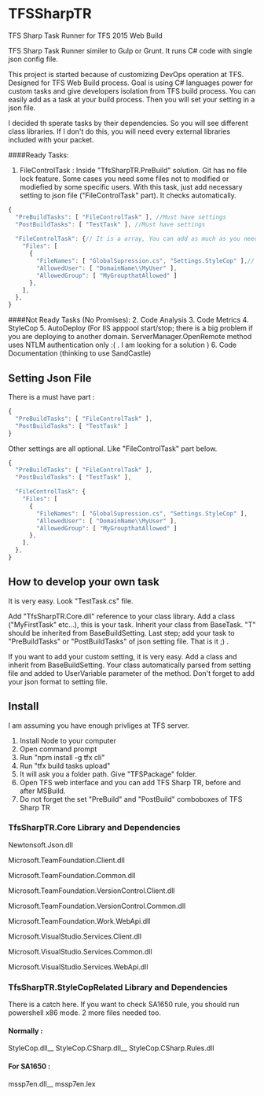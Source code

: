 # TFSSharpTR
TFS Sharp Task Runner for TFS 2015 Web Build

TFS Sharp Task Runner similer to Gulp or Grunt. It runs C# code with single json config file.

This project is started because of customizing DevOps operation at TFS. Designed for TFS Web Build process. Goal is using C# languages power for custom tasks and give developers isolation from TFS build process. You can easily add as a task at your build process. Then you will set your setting in a json file. 

I decided th sperate tasks by their dependencies. So you will see different class libraries. If I don't do this, you will need every external libraries included with your packet.

####Ready Tasks:
1. FileControlTask : Inside "TfsSharpTR.PreBuild" solution. Git has no file lock feature. Some cases you need some files not to modified or modiefied by some specific users. With this task, just add necessary setting to json file ("FileControlTask" part). It checks automatically.
```javascript
{
  "PreBuildTasks": [ "FileControlTask" ], //Must have settings
  "PostBuildTasks": [ "TestTask" ], //Must have settings
  
  "FileControlTask": {// It is a array, You can add as much as you need
    "Files": [
      {
        "FileNames": [ "GlobalSupression.cs", "Settings.StyleCop" ],// It is a array, You can add as much as you need
        "AllowedUser": [ "DomainName\\MyUser" ],
        "AllowedGroup": [ "MyGroupthatAllowed" ]
      },
    ],
  },
}
```

####Not Ready Tasks (No Promises):
2. Code Analysis
3. Code Metrics
4. StyleCop
5. AutoDeploy (For IIS apppool start/stop; there is a big problem if you are deploying to another domain. ServerManager.OpenRemote method uses NTLM authentication only :( . I am looking for a solution )
6. Code Documentation (thinking to use SandCastle)

## Setting Json File
There is a must have part :
```javascript
{
  "PreBuildTasks": [ "FileControlTask" ],
  "PostBuildTasks": [ "TestTask" ]
}
```

Other settings are all optional. Like "FileControlTask" part below.
```javascript
{
  "PreBuildTasks": [ "FileControlTask" ],
  "PostBuildTasks": [ "TestTask" ],

  "FileControlTask": {
    "Files": [
      {
        "FileNames": [ "GlobalSupression.cs", "Settings.StyleCop" ],
        "AllowedUser": [ "DomainName\\MyUser" ],
        "AllowedGroup": [ "MyGroupthatAllowed" ]
      },
    ],
  },
}
```

## How to develop your own task

It is very easy. Look "TestTask.cs" file. 

Add "TfsSharpTR.Core.dll" reference to your class library. Add a class ("MyFirstTask" etc...), this is your task. Inherit your class from BaseTask<T>. "T" should be inherited from BaseBuildSetting. Last step; add your task to "PreBuildTasks" or "PostBuildTasks" of json setting file. That is it ;) .

If you want to add your custom setting, it is very easy. Add a class and inherit from BaseBuildSetting. Your class automatically parsed from setting file and added to UserVariable parameter of the method. Don't forget to add your json format to setting file.

## Install
I am assuming you have enough privliges at TFS server.

1. Install Node to your computer
2. Open command prompt 
3. Run "npm install -g tfx cli"
4. Run "tfx build tasks upload"
5. It will ask you a folder path. Give "TFSPackage" folder.
6. Open TFS web interface and you can add TFS Sharp TR, before and after MSBuild.
7. Do not forget the set "PreBuild" and "PostBuild" comboboxes of TFS Sharp TR

### TfsSharpTR.Core Library and Dependencies
Newtonsoft.Json.dll

Microsoft.TeamFoundation.Client.dll

Microsoft.TeamFoundation.Common.dll

Microsoft.TeamFoundation.VersionControl.Client.dll

Microsoft.TeamFoundation.VersionControl.Common.dll

Microsoft.TeamFoundation.Work.WebApi.dll

Microsoft.VisualStudio.Services.Client.dll

Microsoft.VisualStudio.Services.Common.dll

Microsoft.VisualStudio.Services.WebApi.dll

### TfsSharpTR.StyleCopRelated Library and Dependencies

There is a catch here. If you want to check SA1650 rule, you should run powershell x86 mode. 2 more files needed too.

#### Normally :
StyleCop.dll__
StyleCop.CSharp.dll__
StyleCop.CSharp.Rules.dll

#### For SA1650 :
mssp7en.dll__
mssp7en.lex
